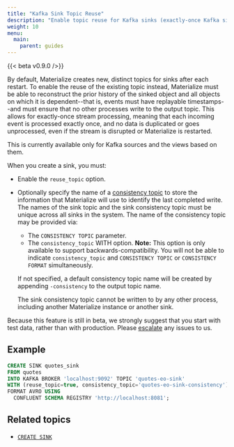 ```yaml
---
title: "Kafka Sink Topic Reuse"
description: "Enable topic reuse for Kafka sinks (exactly-once Kafka sinks)."
weight: 10
menu:
  main:
    parent: guides
---
```


{{< beta v0.9.0 />}}

By default, Materialize creates new, distinct topics for sinks after each restart. To enable the reuse of the existing topic instead, Materialize must be able to reconstruct the prior history of the sinked object and all objects on which it is dependent--that is, events must have replayable timestamps--and must ensure that no other processes write to the output topic. This allows for exactly-once stream processing, meaning that each incoming event is processed exactly once, and no data is duplicated or goes unprocessed, even if the stream is disrupted or Materialize is restarted.

This is currently available only for Kafka sources and the views based on them.

When you create a sink, you must:

- Enable the `reuse_topic` option.
- Optionally specify the name of a [consistency topic](/sql/create-sink/#consistency-metadata) to store the information that Materialize will use to identify the last completed write. The names of the sink topic and the sink consistency topic must be unique across all sinks in the system. The name of the consistency topic may be provided via:
    * The `CONSISTENCY TOPIC` parameter.
    * The `consistency_topic` WITH option. **Note:** This option is only available to support backwards-compatibility. You will not be able to indicate `consistency_topic` and `CONSISTENCY TOPIC` or `CONSISTENCY FORMAT` simultaneously.

    If not specified, a default consistency topic name will be created by appending `-consistency` to the output topic name.

    The sink consistency topic cannot be written to by any other process, including another Materialize instance or another sink.

Because this feature is still in beta, we strongly suggest that you start with test data, rather than with production. Please [escalate](https://github.com/MaterializeInc/materialize/issues/new/choose) any issues to us.

## Example

  ```sql
  CREATE SINK quotes_sink
  FROM quotes
  INTO KAFKA BROKER 'localhost:9092' TOPIC 'quotes-eo-sink'
  WITH (reuse_topic=true, consistency_topic='quotes-eo-sink-consistency')
  FORMAT AVRO USING
    CONFLUENT SCHEMA REGISTRY 'http://localhost:8081';
```

## Related topics

* [`CREATE SINK`](/sql/create-sink/)
